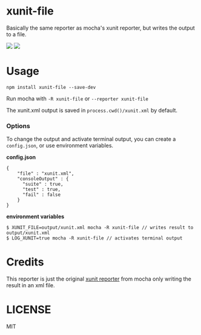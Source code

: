 xunit-file
==========

Basically the same reporter as mocha's xunit reporter, but writes the output to a file.

![](https://img.shields.io/npm/v/xunit-file.svg)
![](https://img.shields.io/npm/dm/xunit-file.svg)

# Usage

```
npm install xunit-file --save-dev
```

Run mocha with `-R xunit-file` or `--reporter xunit-file`

The xunit.xml output is saved in `process.cwd()/xunit.xml` by default.

### Options

To change the output and activate terminal output, you can create a `config.json`, or use environment variables.

**config.json**
```
{
    "file" : "xunit.xml",
    "consoleOutput" : {
      "suite" : true,
      "test" : true,
      "fail" : false
    }
}
```

**environment variables**
```
$ XUNIT_FILE=output/xunit.xml mocha -R xunit-file // writes result to output/xunit.xml
$ LOG_XUNIT=true mocha -R xunit-file // activates terminal output
```

# Credits
This reporter is just the original [xunit reporter](https://github.com/visionmedia/mocha/blob/master/lib/reporters/xunit.js) from mocha only writing the result in an xml file.

# LICENSE

MIT
